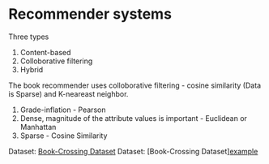 # Recommender systems

Three types
1. Content-based
2. Colloborative filtering
3. Hybrid


The book recommender uses colloborative filtering - cosine similarity (Data is Sparse) and K-neareast neighbor.
1. Grade-inflation - Pearson
2. Dense, magnitude of the attribute values is important - Euclidean or Manhattan
3. Sparse - Cosine Similarity

Dataset: [Book-Crossing Dataset](http://www2.informatik.uni-freiburg.de/~cziegler/BX/)
Dataset: [Book-Crossing Dataset]<a href="http://www2.informatik.uni-freiburg.de/~cziegler/BX/" target="_blank">example</a>
